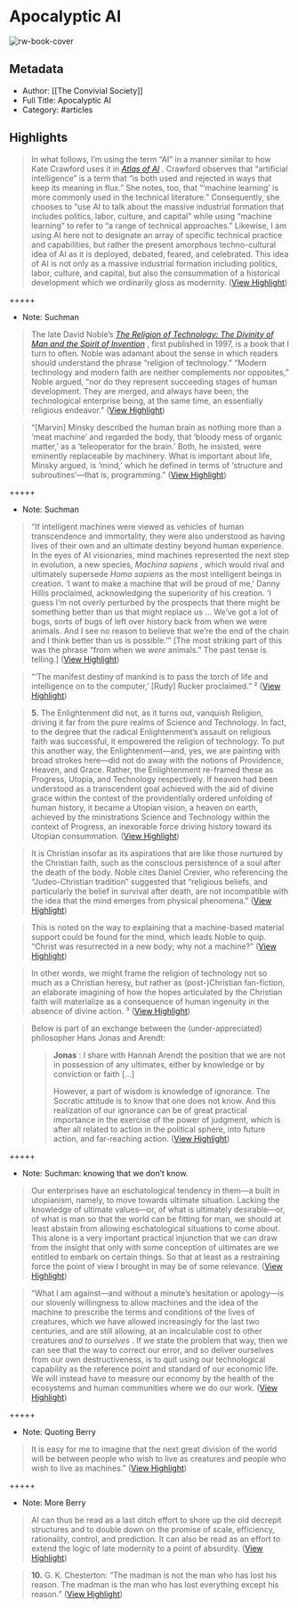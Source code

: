 # Apocalyptic AI

![rw-book-cover](https://readwise-assets.s3.amazonaws.com/static/images/article1.be68295a7e40.png)

## Metadata
- Author: [[The Convivial Society]]
- Full Title: Apocalyptic AI
- Category: #articles

## Highlights

> In what follows, I’m using the term “AI” in a manner similar to how Kate Crawford uses it in *[Atlas of AI](https://substack.com/redirect/6131b471-0325-44ff-a1c5-cf0aa897534b?j=eyJ1IjoiYXZ6eDQifQ.G0OEO2hYU5EfmDn6Y1N-lMJfqyCMC6azYH_trtWPtnc)* . Crawford observes that “artificial intelligence” is a term that “is both used and rejected in ways that keep its meaning in flux.” She notes, too, that “‘machine learning’ is more commonly used in the technical literature.” Consequently, she chooses to “use AI to talk about the massive industrial formation that includes politics, labor, culture, and capital” while using “machine learning” to refer to “a range of technical approaches.” Likewise, I am using AI here not to designate an array of specific technical practice and capabilities, but rather the present amorphous techno-cultural idea of AI as it is deployed, debated, feared, and celebrated. This idea of AI is not only as a massive industrial formation including politics, labor, culture, and capital, but also the consummation of a historical development which we ordinarily gloss as modernity. ([View Highlight](https://read.readwise.io/read/01gxdfx65xhbcav2bmb932wryd))


+++++ 
- Note: Suchman


> The late David Noble’s *[The Religion of Technology: The Divinity of Man and the Spirit of Invention](https://substack.com/redirect/af4d1b52-0eaa-419c-a37a-e6e49d463e2a?j=eyJ1IjoiYXZ6eDQifQ.G0OEO2hYU5EfmDn6Y1N-lMJfqyCMC6azYH_trtWPtnc)* , first published in 1997, is a book that I turn to often. Noble was adamant about the sense in which readers should understand the phrase “religion of technology.” “Modern technology and modern faith are neither complements nor opposites,” Noble argued, “nor do they represent succeeding stages of human development. They are merged, and always have been, the technological enterprise being, at the same time, an essentially religious endeavor.” ([View Highlight](https://read.readwise.io/read/01gxdfzmjkc42ezcy2fj7nc17p))


> “[Marvin] Minsky described the human brain as nothing more than a ‘meat machine’ and regarded the body, that ‘bloody mess of organic matter,’ as a ‘teleoperator for the brain.’ Both, he insisted, were eminently replaceable by machinery. What is important about life, Minsky argued, is ‘mind,’ which he defined in terms of ‘structure and subroutines’—that is, programming.” ([View Highlight](https://read.readwise.io/read/01gxdg26cwyn63ca9xhhv4ea7m))


+++++ 
- Note: Suchman


> “If intelligent machines were viewed as vehicles of human transcendence and immortality, they were also understood as having lives of their own and an ultimate destiny beyond human experience. In the eyes of AI visionaries, mind machines represented the next step in evolution, a new species, *Machina sapiens* , which would rival and ultimately supersede *Homo sapiens* as the most intelligent beings in creation. ‘I want to make a machine that will be proud of me,’ Danny Hillis proclaimed, acknowledging the superiority of his creation. ‘I guess I’m not overly perturbed by the prospects that there might be something better than us that might replace us … We’ve got a lot of bugs, sorts of bugs of left over history back from when we were animals. And I see no reason to believe that we’re the end of the chain and I think better than us is possible.’” [The most striking part of this was the phrase “from when we *were* animals.” The past tense is telling.] ([View Highlight](https://read.readwise.io/read/01gxdg696n7mkmpwywwv946812))


> “‘The manifest destiny of mankind is to pass the torch of life and intelligence on to the computer,’ [Rudy] Rucker proclaimed.” ² ([View Highlight](https://read.readwise.io/read/01gxdg70a700spsqs4bp08kb16))


> **5.** The Enlightenment did not, as it turns out, vanquish Religion, driving it far from the pure realms of Science and Technology. In fact, to the degree that the radical Enlightenment’s assault on religious faith was successful, it empowered the religion of technology. To put this another way, the Enlightenment—and, yes, we are painting with broad strokes here—did not do away with the notions of Providence, Heaven, and Grace. Rather, the Enlightenment re-framed these as Progress, Utopia, and Technology respectively. If heaven had been understood as a transcendent goal achieved with the aid of divine grace within the context of the providentially ordered unfolding of human history, it became a Utopian vision, a heaven on earth, achieved by the ministrations Science and Technology within the context of Progress, an inexorable force driving history toward its Utopian consummation. ([View Highlight](https://read.readwise.io/read/01gxdg82n6w901dcegnknrb8gz))


> It is Christian insofar as its aspirations that are like those nurtured by the Christian faith, such as the conscious persistence of a soul after the death of the body. Noble cites Daniel Crevier, who referencing the “Judeo-Christian tradition” suggested that “religious beliefs, and particularly the belief in survival after death, are not incompatible with the idea that the mind emerges from physical phenomena.” ([View Highlight](https://read.readwise.io/read/01gxdga535n3rxkx6rcrp0axjs))


> This is noted on the way to explaining that a machine-based material support could be found for the mind, which leads Noble to quip. “Christ was resurrected in a new body; why not a machine?” ([View Highlight](https://read.readwise.io/read/01gxdgajp4tamr50248c68bhvx))


> In other words, we might frame the religion of technology not so much as a Christian heresy, but rather as (post-)Christian fan-fiction, an elaborate imagining of how the hopes articulated by the Christian faith will materialize as a consequence of human ingenuity in the absence of divine action. ³ ([View Highlight](https://read.readwise.io/read/01gxdgf9arw125xrzc8qm5ejq3))


> Below is part of an exchange between the (under-appreciated) philosopher Hans Jonas and Arendt:
>  > **Jonas** : I share with Hannah Arendt the position that we are not in possession of any ultimates, either by knowledge or by conviction or faith […]
>  > 
>  > However, a part of wisdom is knowledge of ignorance. The Socratic attitude is to know that one does not know. And this realization of our ignorance can be of great practical importance in the exercise of the power of judgment, which is after all related to action in the political sphere, into future action, and far-reaching action. ([View Highlight](https://read.readwise.io/read/01gxdggqs641ap3fjmsrmmdbaa))


+++++ 
- Note: Suchman: knowing that we don’t know.


> Our enterprises have an eschatological tendency in them—a built in utopianism, namely, to move towards ultimate situation. Lacking the knowledge of ultimate values—or, of what is ultimately desirable—or, of what is man so that the world can be fitting for man, we should at least abstain from allowing eschatological situations to come about. This alone is a very important practical injunction that we can draw from the insight that only with some conception of ultimates are we entitled to embark on certain things. So that at least as a restraining force the point of view I brought in may be of some relevance. ([View Highlight](https://read.readwise.io/read/01gxdgj8787r8jejp152v0czvw))


> “What I am against—and without a minute’s hesitation or apology—is our slovenly willingness to allow machines and the idea of the machine to prescribe the terms and conditions of the lives of creatures, which we have allowed increasingly for the last two centuries, and are still allowing, at an incalculable cost to other creatures *and* *to ourselves* . If we state the problem that way, then we can see that the way to correct our error, and so deliver ourselves from our own destructiveness, is to quit using our technological capability as the reference point and standard of our economic life. We will instead have to measure our economy by the health of the ecosystems and human communities where we do our work. ([View Highlight](https://read.readwise.io/read/01gxdgkebgq1326v3crbdxh5xt))


+++++ 
- Note: Quoting Berry


> It is easy for me to imagine that the next great division of the world will be between people who wish to live as creatures and people who wish to live as machines.” ([View Highlight](https://read.readwise.io/read/01gxdgm1kmyp5tmhfzbaje6arp))


+++++ 
- Note: More Berry


> AI can thus be read as a last ditch effort to shore up the old decrepit structures and to double down on the promise of scale, efficiency, rationality, control, and prediction. It can also be read as an effort to extend the logic of late modernity to a point of absurdity. ([View Highlight](https://read.readwise.io/read/01gxdgpq3ndsv2xmbp3wwsepgt))


> **10.** G. K. Chesterton: “The madman is not the man who has lost his reason. The madman is the man who has lost everything except his reason.” ([View Highlight](https://read.readwise.io/read/01gxdgswkfp271f1a5gzhpdwvc))

